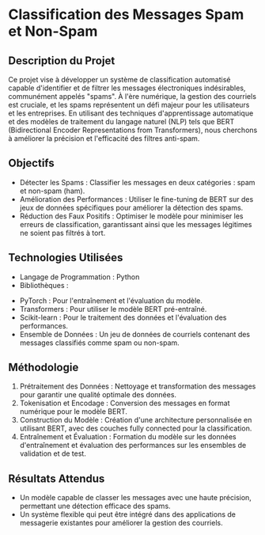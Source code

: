 # Classification des Messages Spam et Non-Spam
## Description du Projet
Ce projet vise à développer un système de classification automatisé capable d'identifier et de filtrer les messages électroniques indésirables, communément appelés "spams". À l'ère numérique, la gestion des courriels est cruciale, et les spams représentent un défi majeur pour les utilisateurs et les entreprises. En utilisant des techniques d'apprentissage automatique et des modèles de traitement du langage naturel (NLP) tels que BERT (Bidirectional Encoder Representations from Transformers), nous cherchons à améliorer la précision et l'efficacité des filtres anti-spam.

## Objectifs
- Détecter les Spams : Classifier les messages en deux catégories : spam et non-spam (ham).
- Amélioration des Performances : Utiliser le fine-tuning de BERT sur des jeux de données spécifiques pour améliorer la détection des spams.
- Réduction des Faux Positifs : Optimiser le modèle pour minimiser les erreurs de classification, garantissant ainsi que les messages légitimes ne soient pas filtrés à tort.
## Technologies Utilisées
- Langage de Programmation : Python
- Bibliothèques :
+ PyTorch : Pour l'entraînement et l'évaluation du modèle.
+ Transformers : Pour utiliser le modèle BERT pré-entraîné.
+ Scikit-learn : Pour le traitement des données et l'évaluation des performances.
+ Ensemble de Données : Un jeu de données de courriels contenant des messages classifiés comme spam ou non-spam.
## Méthodologie
1. Prétraitement des Données : Nettoyage et transformation des messages pour garantir une qualité optimale des données.
2. Tokenisation et Encodage : Conversion des messages en format numérique pour le modèle BERT.
3. Construction du Modèle : Création d'une architecture personnalisée en utilisant BERT, avec des couches fully connected pour la classification.
4. Entraînement et Évaluation : Formation du modèle sur les données d'entraînement et évaluation des performances sur les ensembles de validation et de test.
## Résultats Attendus
- Un modèle capable de classer les messages avec une haute précision, permettant une détection efficace des spams.
- Un système flexible qui peut être intégré dans des applications de messagerie existantes pour améliorer la gestion des courriels.

